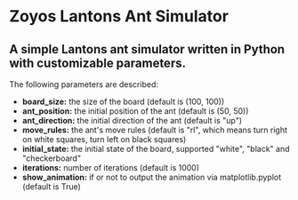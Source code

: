 # Zoyos Lantons Ant Simulator
 A simple Lantons ant simulator written in Python with customizable parameters.
---
The following parameters are described:

- **board_size:** the size of the board (default is (100, 100))
- **ant_position:** the initial position of the ant (default is (50, 50))
- **ant_direction:** the initial direction of the ant (default is "up")
- **move_rules:** the ant's move rules (default is "rl", which means turn right on white squares, turn left on black squares)
- **initial_state:** the initial state of the board, supported "white", "black" and "checkerboard"
- **iterations:** number of iterations (default is 1000)
- **show_animation:** if or not to output the animation via matplotlib.pyplot (default is True)

